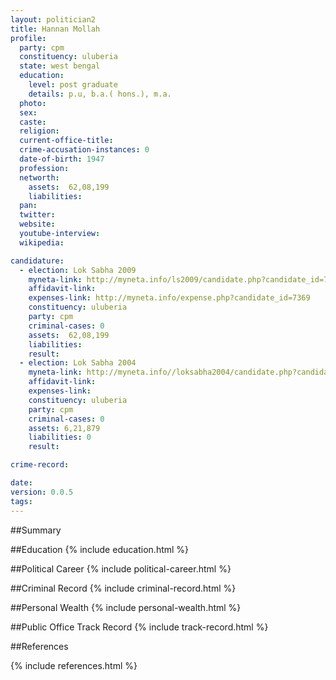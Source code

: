 ```yaml
---
layout: politician2
title: Hannan Mollah
profile: 
  party: cpm
  constituency: uluberia
  state: west bengal
  education: 
    level: post graduate
    details: p.u, b.a.( hons.), m.a.
  photo: 
  sex: 
  caste: 
  religion: 
  current-office-title: 
  crime-accusation-instances: 0
  date-of-birth: 1947
  profession: 
  networth: 
    assets:  62,08,199
    liabilities: 
  pan: 
  twitter: 
  website: 
  youtube-interview: 
  wikipedia: 

candidature: 
  - election: Lok Sabha 2009
    myneta-link: http://myneta.info/ls2009/candidate.php?candidate_id=7369
    affidavit-link: 
    expenses-link: http://myneta.info/expense.php?candidate_id=7369
    constituency: uluberia 
    party: cpm
    criminal-cases: 0
    assets:  62,08,199
    liabilities: 
    result:  
  - election: Lok Sabha 2004
    myneta-link: http://myneta.info//loksabha2004/candidate.php?candidate_id=5423
    affidavit-link: 
    expenses-link: 
    constituency: uluberia 
    party: cpm
    criminal-cases: 0
    assets: 6,21,879
    liabilities: 0
    result:  

crime-record: 

date: 
version: 0.0.5
tags: 
---
```

##Summary


##Education
{% include education.html %}


##Political Career
{% include political-career.html %}


##Criminal Record
{% include criminal-record.html %}


##Personal Wealth
{% include personal-wealth.html %}


##Public Office Track Record
{% include track-record.html %}


##References


{% include references.html %}